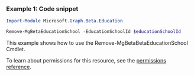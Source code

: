 ### Example 1: Code snippet

```powershellImport-Module Microsoft.Graph.Beta.Education

Remove-MgBetaEducationSchool -EducationSchoolId $educationSchoolId
```
This example shows how to use the Remove-MgBetaBetaEducationSchool Cmdlet.
To learn about permissions for this resource, see the [permissions reference](/graph/permissions-reference).

